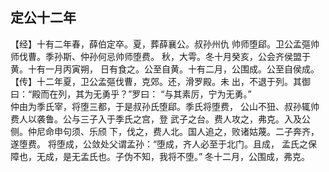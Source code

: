 ## 定公十二年

【经】十有二年春，薛伯定卒。夏，葬薛襄公。叔孙州仇
帅师堕郈。卫公孟彄帅师伐曹。季孙斯、仲孙何忌帅师堕费。
秋，大雩。冬十月癸亥，公会齐侯盟于黄。十有一月丙寅朔，
日有食之。公至自黄。十有二月，公围成。公至自侯成。  
【传】十二年夏，卫公孟彄伐曹，克郊。还，滑罗殿。未
出，不退于列。其御曰：“殿而在列，其为无勇乎？”罗曰：
“与其素厉，宁为无勇。”  
仲由为季氏宰，将堕三都，于是叔孙氏堕郈。季氏将堕费，
公山不狃、叔孙辄帅费人以袭鲁。公与三子入于季氏之宫，登
武子之台。费人攻之，弗克。入及公侧。仲尼命申句须、乐颀
下，伐之，费人北。国人追之，败诸姑蔑。二子奔齐，遂堕费。
将堕成，公敛处父谓孟孙：“堕成，齐人必至于北门。且成，
孟氏之保障也，无成，是无孟氏也。子伪不知，我将不堕。”
冬十二月，公围成，弗克。  

